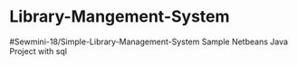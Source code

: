 # Library-Mangement-System
#Sewmini-18/Simple-Library-Management-System
Sample Netbeans Java Project with sql  
